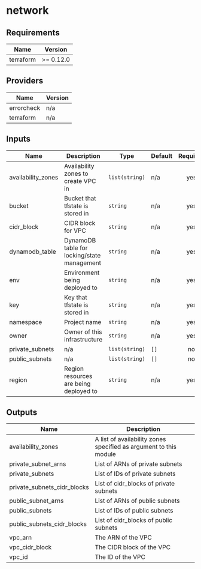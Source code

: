 # network

<!-- BEGINNING OF PRE-COMMIT-TERRAFORM DOCS HOOK -->
## Requirements

| Name | Version |
|------|---------|
| terraform | >= 0.12.0 |

## Providers

| Name | Version |
|------|---------|
| errorcheck | n/a |
| terraform | n/a |

## Inputs

| Name | Description | Type | Default | Required |
|------|-------------|------|---------|:--------:|
| availability\_zones | Availability zones to create VPC in | `list(string)` | n/a | yes |
| bucket | Bucket that tfstate is stored in | `string` | n/a | yes |
| cidr\_block | CIDR block for VPC | `string` | n/a | yes |
| dynamodb\_table | DynamoDB table for locking/state management | `string` | n/a | yes |
| env | Environment being deployed to | `string` | n/a | yes |
| key | Key that tfstate is stored in | `string` | n/a | yes |
| namespace | Project name | `string` | n/a | yes |
| owner | Owner of this infrastructure | `string` | n/a | yes |
| private\_subnets | n/a | `list(string)` | `[]` | no |
| public\_subnets | n/a | `list(string)` | `[]` | no |
| region | Region resources are being deployed to | `string` | n/a | yes |

## Outputs

| Name | Description |
|------|-------------|
| availability\_zones | A list of availability zones specified as argument to this module |
| private\_subnet\_arns | List of ARNs of private subnets |
| private\_subnets | List of IDs of private subnets |
| private\_subnets\_cidr\_blocks | List of cidr\_blocks of private subnets |
| public\_subnet\_arns | List of ARNs of public subnets |
| public\_subnets | List of IDs of public subnets |
| public\_subnets\_cidr\_blocks | List of cidr\_blocks of public subnets |
| vpc\_arn | The ARN of the VPC |
| vpc\_cidr\_block | The CIDR block of the VPC |
| vpc\_id | The ID of the VPC |

<!-- END OF PRE-COMMIT-TERRAFORM DOCS HOOK -->

